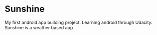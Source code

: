 # Sunshine
My first android app building project. Learning android through Udacity. Sunshine is a weather based app
